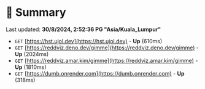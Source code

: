 # 📖 Summary
Last updated: **30/8/2024, 2:52:36 PG "Asia/Kuala_Lumpur"**

- `GET` [https://hst.ujol.dev](https://hst.ujol.dev) - **Up** (610ms)
- `GET` [https://reddviz.deno.dev/gimme](https://reddviz.deno.dev/gimme) - **Up** (2024ms)
- `GET` [https://reddviz.amar.kim/gimme](https://reddviz.amar.kim/gimme) - **Up** (1810ms)
- `GET` [https://dumb.onrender.com](https://dumb.onrender.com) - **Up** (318ms)
